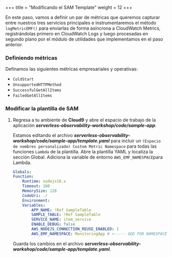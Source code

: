 +++
title = "Modificando el SAM Template"
weight = 12
+++

En este paso, vamos a definir un par de métricas que queremos capturar entre nuestros tres servicios principales e instrumentaremos el método `logMetricEMF()` para enviarlas de forma asíncrona a CloudWatch Metrics, registrándolas primero en CloudWatch Logs y luego procesadas en segundo plano por el módulo de utilidades que implementamos en el paso anterior.

### Definiendo métricas

Definamos las siguientes métricas empresariales y operativas:
- `ColdStart`
- `UnsupportedHTTPMethod`
- `SuccessfulGetAllItems`
- `FailedGetAllItems`

### Modificar la plantilla de SAM

1. Regresa a tu ambiente de **Cloud9** y abre el espacio de trabajo de la aplicación ***serverless-observability-workshop/code/sample-app***.

    Estamos editando el archivo  ***serverless-observability-workshop/code/sample-app/template.yaml*** para incluir un `(Espacio de nombres personalizado) Custom Metric Namespace` para todas las funciones `Lambda` de la plantilla. Abre la plantilla YAML y localiza la sección Global. Adiciona la variable de entorno `AWS_EMF_NAMESPACE`para Lambda.

    ```yaml
    Globals:
    Function:
        Runtime: nodejs18.x
        Timeout: 100
        MemorySize: 128
        CodeUri: ./
        Environment:
        Variables:
            APP_NAME: !Ref SampleTable
            SAMPLE_TABLE: !Ref SampleTable
            SERVICE_NAME: item_service
            ENABLE_DEBUG: false
            AWS_NODEJS_CONNECTION_REUSE_ENABLED: 1
            AWS_EMF_NAMESPACE: MonitoringApp # <----- ADD FOR NAMESPACE SETUP  
    ```

    Guarda los cambios en el archivo  ***serverless-observability-workshop/code/sample-app/template.yaml***.

